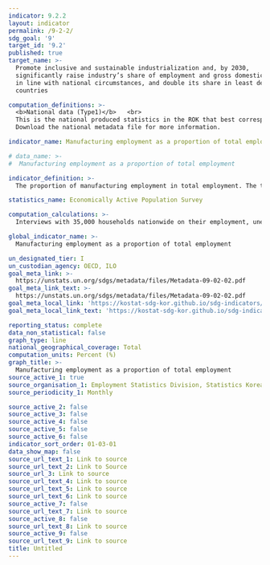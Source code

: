 ```yaml
---
indicator: 9.2.2
layout: indicator
permalink: /9-2-2/
sdg_goal: '9'
target_id: '9.2'
published: true
target_name: >-
  Promote inclusive and sustainable industrialization and, by 2030,
  significantly raise industry’s share of employment and gross domestic product,
  in line with national circumstances, and double its share in least developed
  countries

computation_definitions: >-
  <b>National data (Type1)</b>   <br>
  This is the national produced statistics in the ROK that best corresponds to the definition of UN SDGs indicators. <br>
  Download the national metadata file for more information.

indicator_name: Manufacturing employment as a proportion of total employment

# data_name: >-
#  Manufacturing employment as a proportion of total employment

indicator_definition: >-
  The proportion of manufacturing employment in total employment. The total employment is based on industry-specific employment data in the Economically Active Population Survey

statistics_name: Economically Active Population Survey 

computation_calculations: >-
  Interviews with 35,000 households nationwide on their employment, unemployment, labor force, etc

global_indicator_name: >-
  Manufacturing employment as a proportion of total employment

un_designated_tier: I
un_custodian_agency: OECD, ILO
goal_meta_link: >-
  https://unstats.un.org/sdgs/metadata/files/Metadata-09-02-02.pdf   
goal_meta_link_text: >-
  https://unstats.un.org/sdgs/metadata/files/Metadata-09-02-02.pdf   
goal_meta_local_link: 'https://kostat-sdg-kor.github.io/sdg-indicators/public/data/Metadata-09-02-02_ENG.pdf'
goal_meta_local_link_text: 'https://kostat-sdg-kor.github.io/sdg-indicators/public/data/Metadata-09-02-02_ENG.pdf'

reporting_status: complete
data_non_statistical: false
graph_type: line
national_geographical_coverage: Total
computation_units: Percent (%)
graph_title: >-
  Manufacturing employment as a proportion of total employment
source_active_1: true
source_organisation_1: Employment Statistics Division, Statistics Korea 
source_periodicity_1: Monthly

source_active_2: false
source_active_3: false
source_active_4: false
source_active_5: false
source_active_6: false
indicator_sort_order: 01-03-01
data_show_map: false
source_url_text_1: Link to source
source_url_text_2: Link to Source
source_url_3: Link to source
source_url_text_4: Link to source
source_url_text_5: Link to source
source_url_text_6: Link to source
source_active_7: false
source_url_text_7: Link to source
source_active_8: false
source_url_text_8: Link to source
source_active_9: false
source_url_text_9: Link to source
title: Untitled
---
```


